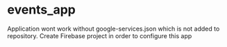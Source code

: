 # events_app

Application wont work without google-services.json which is not added to repository. Create Firebase project in order to configure this app